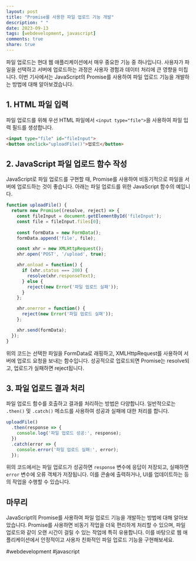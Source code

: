 ```yaml
---
layout: post
title: "Promise를 사용한 파일 업로드 기능 개발"
description: " "
date: 2023-09-13
tags: [webdevelopment, javascript]
comments: true
share: true
---
```


파일 업로드는 현대 웹 애플리케이션에서 매우 중요한 기능 중 하나입니다. 사용자가 파일을 선택하고 서버에 업로드하는 과정은 사용자 경험과 데이터 처리에 큰 영향을 미칩니다. 이번 기사에서는 JavaScript의 Promise를 사용하여 파일 업로드 기능을 개발하는 방법에 대해 알아보겠습니다.

## 1. HTML 파일 입력

파일 업로드를 위해 우선 HTML 파일에서 `<input type="file">`을 사용하여 파일 입력 필드를 생성합니다.

```html
<input type="file" id="fileInput">
<button onclick="uploadFile()">업로드</button>
```

## 2. JavaScript 파일 업로드 함수 작성

JavaScript로 파일 업로드를 구현할 때, Promise를 사용하여 비동기적으로 파일을 서버에 업로드하는 것이 좋습니다. 아래는 파일 업로드를 위한 JavaScript 함수의 예입니다.

```javascript
function uploadFile() {
  return new Promise((resolve, reject) => {
    const fileInput = document.getElementById('fileInput');
    const file = fileInput.files[0];
  
    const formData = new FormData();
    formData.append('file', file);

    const xhr = new XMLHttpRequest();
    xhr.open('POST', '/upload', true);

    xhr.onload = function() {
      if (xhr.status === 200) {
        resolve(xhr.responseText);
      } else {
        reject(new Error('파일 업로드 실패'));
      }
    };

    xhr.onerror = function() {
      reject(new Error('파일 업로드 실패'));
    };

    xhr.send(formData);
  });
}
```

위의 코드는 선택한 파일을 FormData로 래핑하고, XMLHttpRequest를 사용하여 서버에 업로드 요청을 보내는 함수입니다. 성공적으로 업로드되면 Promise는 resolve되고, 업로드가 실패하면 reject됩니다.

## 3. 파일 업로드 결과 처리

파일 업로드 함수를 호출하고 결과를 처리하는 방법은 다양합니다. 일반적으로는 `.then()` 및 `.catch()` 메소드를 사용하여 성공과 실패에 대한 처리를 합니다.

```javascript
uploadFile()
  .then(response => {
    console.log('파일 업로드 성공:', response);
  })
  .catch(error => {
    console.error('파일 업로드 실패:', error);
  });
```

위의 코드에서는 파일 업로드가 성공하면 `response` 변수에 응답이 저장되고, 실패하면 `error` 변수에 오류 객체가 저장됩니다. 이를 콘솔에 출력하거나, UI를 업데이트하는 등의 작업을 수행할 수 있습니다.

## 마무리

JavaScript의 Promise를 사용하여 파일 업로드 기능을 개발하는 방법에 대해 알아보았습니다. Promise를 사용하면 비동기 작업을 더욱 편리하게 처리할 수 있으며, 파일 업로드와 같이 오랜 시간이 걸릴 수 있는 작업에 특히 유용합니다. 이를 바탕으로 웹 애플리케이션에서 안정적이고 사용자 친화적인 파일 업로드 기능을 구현해보세요.

#webdevelopment #javascript
